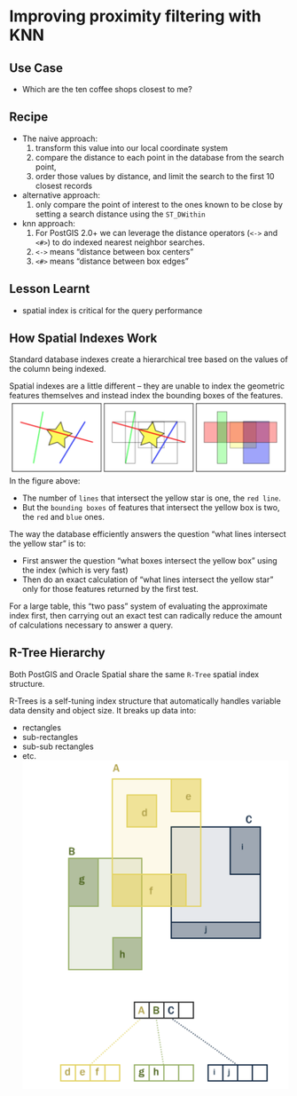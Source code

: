 # Improving proximity filtering with KNN
## Use Case
* Which are the ten coffee shops closest to me?

## Recipe
* The naive approach: 
    1. transform this value into our local coordinate system
    2. compare the distance to each point in the database from the search point, 
    3. order those values by distance, and limit the search to the first 10 closest records 
* alternative approach: 
    1. only compare the point of interest to the ones known to be close by setting a search distance using the `ST_DWithin`
* knn approach:
    1. For PostGIS 2.0+ we can leverage the distance operators (`<->` and `<#>`) to do indexed nearest neighbor searches. 
    2. `<->` means “distance between box centers”
    3. `<#>` means “distance between box edges”

## Lesson Learnt
* spatial index is critical for the query performance

## How Spatial Indexes Work
Standard database indexes create a hierarchical tree based on the values of the column being indexed. 

Spatial indexes are a little different – they are unable to index the geometric features themselves and instead index the bounding boxes of the features.
![img](./img/spatial-index.png)
In the figure above:
* The number of `lines` that intersect the yellow star is one, the `red line`. 
* But the `bounding boxes` of features that intersect the yellow box is two, the `red` and `blue` ones.

The way the database efficiently answers the question “what lines intersect the yellow star” is to:
* First answer the question “what boxes intersect the yellow box” using the index (which is very fast) 
* Then do an exact calculation of “what lines intersect the yellow star” only for those features returned by the first test.

For a large table, this “two pass” system of evaluating the approximate index first, then carrying out an exact test can radically reduce the amount of calculations necessary to answer a query.

## R-Tree Hierarchy
Both PostGIS and Oracle Spatial share the same `R-Tree` spatial index structure. 

R-Trees is a self-tuning index structure that automatically handles variable data density and object size. It breaks up data into:
* rectangles
* sub-rectangles
* sub-sub rectangles
* etc. 
![img](./img/r-tree.png)
